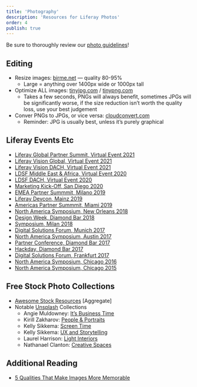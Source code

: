 ```yaml
---
title: 'Photography'
description: 'Resources for Liferay Photos'
order: 4
publish: true
---
```


Be sure to thoroughly review our [photo guidelines](/blueprints/guidelines/photography)!

## Editing

-   Resize images: [birme.net](http://birme.net/) — quality 80-95%
    -   Large = anything over 1400px wide or 1000px tall
-   Optimize ALL images: [tinyjpg.com](http://tinyjpg.com/) / [tinypng.com](http://tinypng.com/)
    -   Takes a few seconds, PNGs will always benefit, sometimes JPGs will be significantly worse, if the size reduction isn’t worth the quality loss, use your best judgement
-   Conver PNGs to JPGs, or vice versa: [cloudconvert.com](http://cloudconvert.com/)
    -   Reminder: JPG is usually best, unless it’s purely graphical

## Liferay Events Etc

-   [Liferay Global Partner Summit, Virtual Event 2021](https://photos.app.goo.gl/Dccf9h6cM6t8Ej1J8)
-   [Liferay Vision Global, Virtual Event 2021](https://photos.app.goo.gl/MDYR8hTCfgmow8vy8)
-   [Liferay Vision DACH, Virtual Event 2021](https://photos.app.goo.gl/9JEEGyoszkyHQtG36)
-   [LDSF Middle East & Africa, Virtual Event 2020](https://photos.app.goo.gl/U9SwTamfTGGKAawX9)
-   [LDSF DACH, Virtual Event 2020](https://photos.app.goo.gl/PKFnNuD5VBVKbTqN9)
-   [Marketing Kick-Off, San Diego 2020](https://photos.app.goo.gl/uKmo4noWTyxzxqwe8)
-   [EMEA Partner Summmit, Milano 2019](https://photos.app.goo.gl/SeVCTmBDXniPyeUeA)
-   [Liferay Devcon, Mainz 2019](https://photos.app.goo.gl/t2avYwi1ZXrbxZ876)
-   [Americas Partner Summmit, Miami 2019](https://photos.app.goo.gl/3nCBATEsKPXkJhrg9)
-   [North America Symposium, New Orleans 2018](https://photos.app.goo.gl/1BokV7mREGDntdycA)
-   [Design Week, Diamond Bar 2018](https://photos.app.goo.gl/h8nzVLpd4fCCGGYF2)
-   [Symposium, Milan 2018](https://photos.app.goo.gl/3VpXSCv3C5EALrJu7)
-   [Digital Solutions Forum, Munich 2017](https://photos.app.goo.gl/sfdAysHzA2rKDrJb2)
-   [North America Symposium, Austin 2017](https://photos.app.goo.gl/Y056ePdF2mUMV6B93)
-   [Partner Conference, Diamond Bar 2017](https://photos.app.goo.gl/cDksEFfCYtK73WbC8)
-   [Hackday, Diamond Bar 2017](https://goo.gl/photos/8XgH3AyppXovuUn97)
-   [Digital Solutions Forum, Frankfurt 2017](https://goo.gl/photos/7vEqQi7xVCCG47M56)
-   [North America Symposium, Chicago 2016](https://photos.app.goo.gl/w7p3tWspqFPv8RAX8)
-   [North America Symposium, Chicago 2015](https://goo.gl/photos/AP94sAKabFXkQraf7)

## Free Stock Photo Collections

-   [Awesome Stock Resources](https://github.com/neutraltone/awesome-stock-resources) [Aggregate]
-   Notable [Unsplash](https://www.unsplash.com) Collections
    -   Angie Muldowney: [It’s Business Time](https://unsplash.com/collections/207682/its-business-time)
    -   Kirill Zakharov: [People & Portraits](https://unsplash.com/collections/302501/people-portraits)
    -   Kelly Sikkema: [Screen Time](https://unsplash.com/collections/837029/screen-time)
    -   Kelly Sikkema: [UX and Storytelling](https://unsplash.com/collections/430471/ux-and-storytelling)
    -   Laurel Harrison: [Light Interiors](https://unsplash.com/collections/975241/light-interiors)
    -   Nathanael Clanton: [Creative Spaces](https://unsplash.com/collections/770996/creative-spaces)

## Additional Reading

-   [5 Qualities That Make Images More Memorable](http://thenextweb.com/5-qualities-that-make-images-more-memorable/)
